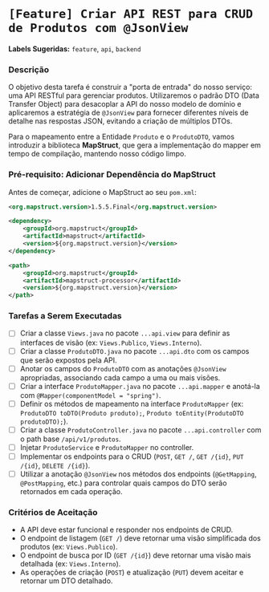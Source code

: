 # `[Feature] Criar API REST para CRUD de Produtos com @JsonView`

**Labels Sugeridas:** `feature`, `api`, `backend`

### Descrição

O objetivo desta tarefa é construir a "porta de entrada" do nosso serviço: uma API RESTful para gerenciar produtos. Utilizaremos o padrão DTO (Data Transfer Object) para desacoplar a API do nosso modelo de domínio e aplicaremos a estratégia de `@JsonView` para fornecer diferentes níveis de detalhe nas respostas JSON, evitando a criação de múltiplos DTOs.

Para o mapeamento entre a Entidade `Produto` e o `ProdutoDTO`, vamos introduzir a biblioteca **MapStruct**, que gera a implementação do mapper em tempo de compilação, mantendo nosso código limpo.

### Pré-requisito: Adicionar Dependência do MapStruct

Antes de começar, adicione o MapStruct ao seu `pom.xml`:

```xml
<org.mapstruct.version>1.5.5.Final</org.mapstruct.version>

<dependency>
    <groupId>org.mapstruct</groupId>
    <artifactId>mapstruct</artifactId>
    <version>${org.mapstruct.version}</version>
</dependency>

<path>
    <groupId>org.mapstruct</groupId>
    <artifactId>mapstruct-processor</artifactId>
    <version>${org.mapstruct.version}</version>
</path>
```

### Tarefas a Serem Executadas

- [ ] Criar a classe `Views.java` no pacote `...api.view` para definir as interfaces de visão (ex: `Views.Publico`, `Views.Interno`).
- [ ] Criar a classe `ProdutoDTO.java` no pacote `...api.dto` com os campos que serão expostos pela API.
- [ ] Anotar os campos do `ProdutoDTO` com as anotações `@JsonView` apropriadas, associando cada campo a uma ou mais visões.
- [ ] Criar a interface `ProdutoMapper.java` no pacote `...api.mapper` e anotá-la com `@Mapper(componentModel = "spring")`.
- [ ] Definir os métodos de mapeamento na interface `ProdutoMapper` (ex: `ProdutoDTO toDTO(Produto produto);`, `Produto toEntity(ProdutoDTO produtoDTO);`).
- [ ] Criar a classe `ProdutoController.java` no pacote `...api.controller` com o path base `/api/v1/produtos`.
- [ ] Injetar `ProdutoService` e `ProdutoMapper` no controller.
- [ ] Implementar os endpoints para o CRUD (`POST`, `GET /`, `GET /{id}`, `PUT /{id}`, `DELETE /{id}`).
- [ ] Utilizar a anotação `@JsonView` nos métodos dos endpoints (`@GetMapping`, `@PostMapping`, etc.) para controlar quais campos do DTO serão retornados em cada operação.

### Critérios de Aceitação

* A API deve estar funcional e responder nos endpoints de CRUD.
* O endpoint de listagem (`GET /`) deve retornar uma visão simplificada dos produtos (ex: `Views.Publico`).
* O endpoint de busca por ID (`GET /{id}`) deve retornar uma visão mais detalhada (ex: `Views.Interno`).
* As operações de criação (`POST`) e atualização (`PUT`) devem aceitar e retornar um DTO detalhado.